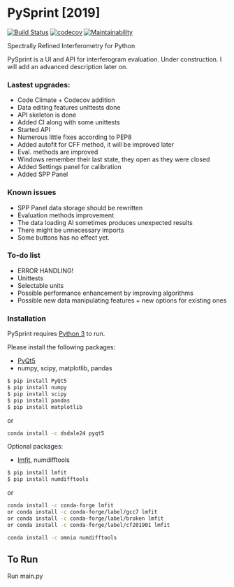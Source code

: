 
# PySprint [2019]
[![Build Status](https://travis-ci.org/Ptrskay3/PySprint.svg?branch=master)](https://travis-ci.org/Ptrskay3/pysprint)
[![codecov](https://codecov.io/gh/Ptrskay3/PySprint/branch/master/graph/badge.svg)](https://codecov.io/gh/Ptrskay3/PySprint)
[![Maintainability](https://api.codeclimate.com/v1/badges/4e876c4899af3c4435b0/maintainability)](https://codeclimate.com/github/Ptrskay3/PySprint/maintainability)

Spectrally Refined Interferometry for Python 

PySprint is a UI and API for interferogram evaluation. Under construction.
I will add an advanced description later on. 

### Lastest upgrades:
  - Code Climate + Codecov addition
  - Data editing features unittests done
  - API skeleton is done
  - Added CI along with some unittests
  - Started API
  - Numerous little fixes according to PEP8
  - Added autofit for CFF method, it will be improved later
  - Eval. methods are improved
  - Windows remember their last state, they open as they were closed
  - Added Settings panel for calibration
  - Added SPP Panel

### Known issues
* SPP Panel data storage should be rewritten
* Evaluation methods improvement
* The data loading AI sometimes produces unexpected results
* There might be unnecessary imports
* Some buttons has no effect yet.


### To-do list

* ERROR HANDLING!
* Unittests
* Selectable units
* Possible performance enhancement by improving algorithms
* Possible new data manipulating features + new options for existing ones


### Installation

PySprint requires [Python 3](https://www.python.org/downloads/) to run.

Please install the following packages:
* [PyQt5](https://pypi.org/project/PyQt5/)
* numpy, scipy, matplotlib, pandas

```sh
$ pip install PyQt5
$ pip install numpy
$ pip install scipy
$ pip install pandas
$ pip install matplotlib
```
or 
```sh
conda install -c dsdale24 pyqt5
```
Optional packages:
* [lmfit](https://lmfit.github.io/lmfit-py/), numdifftools


```sh
$ pip install lmfit
$ pip install numdifftools
```
or 

```sh
conda install -c conda-forge lmfit
or conda install -c conda-forge/label/gcc7 lmfit
or conda install -c conda-forge/label/broken lmfit
or conda install -c conda-forge/label/cf201901 lmfit 

conda install -c omnia numdifftools
```

## To Run
Run main.py
